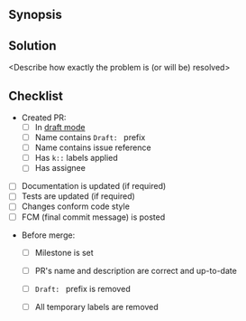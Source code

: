 ## Synopsis

<Give a brief overview of the problem>




## Solution

<Describe how exactly the problem is (or will be) resolved>




## Checklist

- Created PR:
    - [ ] In [draft mode][l:1]
    - [ ] Name contains `Draft: ` prefix
    - [ ] Name contains issue reference
    - [ ] Has `k::` labels applied
    - [ ] Has assignee
- [ ] Documentation is updated (if required)
- [ ] Tests are updated (if required)
- [ ] Changes conform code style
- [ ] FCM (final commit message) is posted
- Before merge:
    - [ ] Milestone is set
    - [ ] PR's name and description are correct and up-to-date
    - [ ] `Draft: ` prefix is removed
    - [ ] All temporary labels are removed





[l:1]: https://help.github.com/en/articles/about-pull-requests#draft-pull-requests
[l:2]: https://help.github.com/en/articles/reviewing-changes-in-pull-requests
